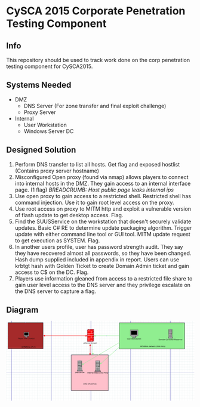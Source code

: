 # CySCA 2015 Corporate Penetration Testing Component

## Info
This repository should be used to track work done on the corp penetration testing component for CySCA2015.

## Systems Needed
* DMZ
    * DNS Server (For zone transfer and final exploit challenge)
    * Proxy Server
* Internal
    * User Workstation
    * Windows Server DC

## Designed Solution
1. Perform DNS transfer to list all hosts. Get flag and exposed hostlist (Contains proxy server hostname) 
2. Misconfigured Open proxy (found via nmap) allows players to connect into internal hosts in the DMZ. They gain access to an internal interface page. (1 flag) *BREADCRUMB: Host public page leaks internal ips*
3. Use open proxy to gain access to a restricted shell. Restricted shell has command injection. Use it to gain root level access on the proxy. 
4. Use root access on proxy to MITM http and exploit a vulnerable version of flash update to get desktop access. Flag.
5. Find the SUUSService on the workstation that doesn't securely validate updates. Basic C# RE to determine update packaging algorithm. Trigger update with either command line tool or GUI tool. MITM update request to get execution as SYSTEM. Flag.
6. In another users profile, user has password strength audit. They say they have recovered almost all passwords, so they have been changed. Hash dump supplied included in appendix in report. Users can use krbtgt hash with Golden Ticket to create Domain Admin ticket and gain access to C$ on the DC. Flag.
7. Players use information gleaned from access to a restricted file share to gain user level access to the DNS server and they privilege escalate on the DNS server to capture a flag.

## Diagram
![Network Diagram](corpdgram.png)
